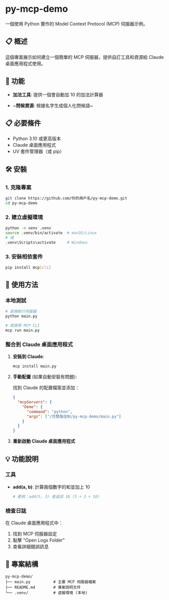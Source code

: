 # py-mcp-demo

一個使用 Python 實作的 Model Context Protocol (MCP) 伺服器示例。

## 📋 概述

這個專案展示如何建立一個簡單的 MCP 伺服器，提供自訂工具和資源給 Claude 桌面應用程式使用。

## 🚀 功能

- **加法工具**: 提供一個會自動加 10 的加法計算器

- ~**問候資源**: 根據名字生成個人化問候語~

## 📋 必要條件

- Python 3.10 或更高版本
- Claude 桌面應用程式
- UV 套件管理器（或 pip）

## 🛠️ 安裝

### 1. 克隆專案

```bash
git clone https://github.com/你的用戶名/py-mcp-demo.git
cd py-mcp-demo
```

### 2. 建立虛擬環境

```bash
python -m venv .venv
source .venv/bin/activate  # macOS/Linux
# 或
.venv\Scripts\activate     # Windows
```

### 3. 安裝相依套件

```bash
pip install mcp[cli]
```

## 🚀 使用方法

### 本地測試

```bash
# 直接執行伺服器
python main.py

# 或使用 MCP CLI
mcp run main.py
```

### 整合到 Claude 桌面應用程式

1. **安裝到 Claude**:
   ```bash
   mcp install main.py
   ```

2. **手動配置** (如果自動安裝有問題):
   
   找到 Claude 的配置檔案並添加：
   ```json
   {
     "mcpServers": {
       "Demo": {
         "command": "python",
         "args": ["/完整路徑到/py-mcp-demo/main.py"]
       }
     }
   }
   ```

3. **重新啟動 Claude 桌面應用程式**

## 💡 功能說明

### 工具

- **add(a, b)**: 計算兩個數字的和並加上 10
  ```python
  # 範例：add(5, 3) 會返回 18 (5 + 3 + 10)
  ```

### 檢查日誌

在 Claude 桌面應用程式中：
1. 找到 MCP 伺服器設定
2. 點擊 "Open Logs Folder"
3. 查看詳細錯誤訊息

## 📁 專案結構

```
py-mcp-demo/
├── main.py          # 主要 MCP 伺服器檔案
├── README.md        # 專案說明文件
└── .venv/           # 虛擬環境 (本地)
```
